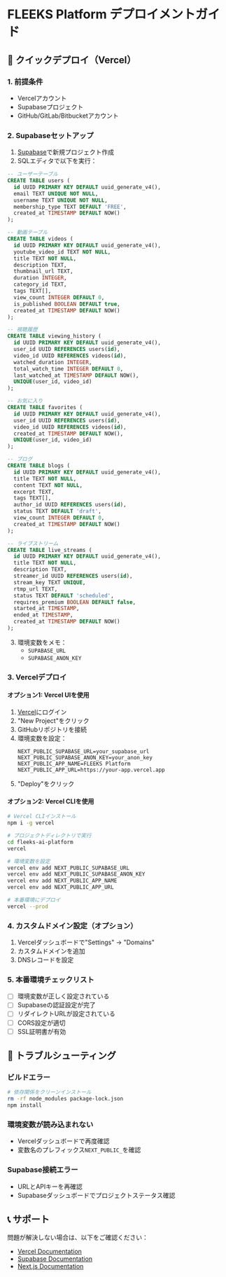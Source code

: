 # FLEEKS Platform デプロイメントガイド

## 🚀 クイックデプロイ（Vercel）

### 1. 前提条件
- Vercelアカウント
- Supabaseプロジェクト
- GitHub/GitLab/Bitbucketアカウント

### 2. Supabaseセットアップ

1. [Supabase](https://app.supabase.com)で新規プロジェクト作成
2. SQLエディタで以下を実行：

```sql
-- ユーザーテーブル
CREATE TABLE users (
  id UUID PRIMARY KEY DEFAULT uuid_generate_v4(),
  email TEXT UNIQUE NOT NULL,
  username TEXT UNIQUE NOT NULL,
  membership_type TEXT DEFAULT 'FREE',
  created_at TIMESTAMP DEFAULT NOW()
);

-- 動画テーブル
CREATE TABLE videos (
  id UUID PRIMARY KEY DEFAULT uuid_generate_v4(),
  youtube_video_id TEXT NOT NULL,
  title TEXT NOT NULL,
  description TEXT,
  thumbnail_url TEXT,
  duration INTEGER,
  category_id TEXT,
  tags TEXT[],
  view_count INTEGER DEFAULT 0,
  is_published BOOLEAN DEFAULT true,
  created_at TIMESTAMP DEFAULT NOW()
);

-- 視聴履歴
CREATE TABLE viewing_history (
  id UUID PRIMARY KEY DEFAULT uuid_generate_v4(),
  user_id UUID REFERENCES users(id),
  video_id UUID REFERENCES videos(id),
  watched_duration INTEGER,
  total_watch_time INTEGER DEFAULT 0,
  last_watched_at TIMESTAMP DEFAULT NOW(),
  UNIQUE(user_id, video_id)
);

-- お気に入り
CREATE TABLE favorites (
  id UUID PRIMARY KEY DEFAULT uuid_generate_v4(),
  user_id UUID REFERENCES users(id),
  video_id UUID REFERENCES videos(id),
  created_at TIMESTAMP DEFAULT NOW(),
  UNIQUE(user_id, video_id)
);

-- ブログ
CREATE TABLE blogs (
  id UUID PRIMARY KEY DEFAULT uuid_generate_v4(),
  title TEXT NOT NULL,
  content TEXT NOT NULL,
  excerpt TEXT,
  tags TEXT[],
  author_id UUID REFERENCES users(id),
  status TEXT DEFAULT 'draft',
  view_count INTEGER DEFAULT 0,
  created_at TIMESTAMP DEFAULT NOW()
);

-- ライブストリーム
CREATE TABLE live_streams (
  id UUID PRIMARY KEY DEFAULT uuid_generate_v4(),
  title TEXT NOT NULL,
  description TEXT,
  streamer_id UUID REFERENCES users(id),
  stream_key TEXT UNIQUE,
  rtmp_url TEXT,
  status TEXT DEFAULT 'scheduled',
  requires_premium BOOLEAN DEFAULT false,
  started_at TIMESTAMP,
  ended_at TIMESTAMP,
  created_at TIMESTAMP DEFAULT NOW()
);
```

3. 環境変数をメモ：
   - `SUPABASE_URL`
   - `SUPABASE_ANON_KEY`

### 3. Vercelデプロイ

#### オプション1: Vercel UIを使用

1. [Vercel](https://vercel.com)にログイン
2. "New Project"をクリック
3. GitHubリポジトリを接続
4. 環境変数を設定：
   ```
   NEXT_PUBLIC_SUPABASE_URL=your_supabase_url
   NEXT_PUBLIC_SUPABASE_ANON_KEY=your_anon_key
   NEXT_PUBLIC_APP_NAME=FLEEKS Platform
   NEXT_PUBLIC_APP_URL=https://your-app.vercel.app
   ```
5. "Deploy"をクリック

#### オプション2: Vercel CLIを使用

```bash
# Vercel CLIインストール
npm i -g vercel

# プロジェクトディレクトリで実行
cd fleeks-ai-platform
vercel

# 環境変数を設定
vercel env add NEXT_PUBLIC_SUPABASE_URL
vercel env add NEXT_PUBLIC_SUPABASE_ANON_KEY
vercel env add NEXT_PUBLIC_APP_NAME
vercel env add NEXT_PUBLIC_APP_URL

# 本番環境にデプロイ
vercel --prod
```

### 4. カスタムドメイン設定（オプション）

1. Vercelダッシュボードで"Settings" → "Domains"
2. カスタムドメインを追加
3. DNSレコードを設定

### 5. 本番環境チェックリスト

- [ ] 環境変数が正しく設定されている
- [ ] Supabaseの認証設定が完了
- [ ] リダイレクトURLが設定されている
- [ ] CORS設定が適切
- [ ] SSL証明書が有効

## 🔧 トラブルシューティング

### ビルドエラー
```bash
# 依存関係をクリーンインストール
rm -rf node_modules package-lock.json
npm install
```

### 環境変数が読み込まれない
- Vercelダッシュボードで再度確認
- 変数名のプレフィックス`NEXT_PUBLIC_`を確認

### Supabase接続エラー
- URLとAPIキーを再確認
- Supabaseダッシュボードでプロジェクトステータス確認

## 📞 サポート

問題が解決しない場合は、以下をご確認ください：
- [Vercel Documentation](https://vercel.com/docs)
- [Supabase Documentation](https://supabase.com/docs)
- [Next.js Documentation](https://nextjs.org/docs)